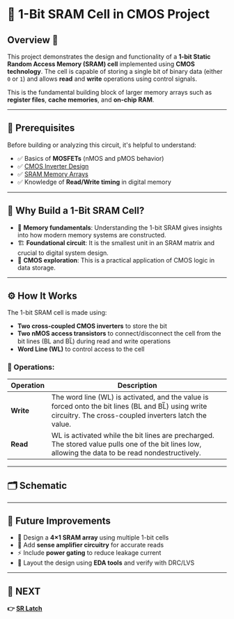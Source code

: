 # 🧠 1-Bit SRAM Cell in CMOS Project  

## Overview 🧩  
This project demonstrates the design and functionality of a **1-bit Static Random Access Memory (SRAM) cell** implemented using **CMOS technology**. The cell is capable of storing a single bit of binary data (either `0` or `1`) and allows **read** and **write** operations using control signals.

This is the fundamental building block of larger memory arrays such as **register files**, **cache memories**, and **on-chip RAM**.

---

## 📌 Prerequisites  
Before building or analyzing this circuit, it's helpful to understand:  
- ✅ Basics of **MOSFETs** (nMOS and pMOS behavior)  
- ✅ [CMOS Inverter Design](../../Digital_Circuit/Logic_Gates/CMOS_Logic_Gates/CMOS_NOT_Gate)  
- ✅ [SRAM Memory Arrays](../../Digital_Circuit/Memory_Circuit/RAM)  
- ✅ Knowledge of **Read/Write timing** in digital memory  

---

## 🧠 Why Build a 1-Bit SRAM Cell?  
- 🔬 **Memory fundamentals**: Understanding the 1-bit SRAM gives insights into how modern memory systems are constructed.  
- 🏗️ **Foundational circuit**: It is the smallest unit in an SRAM matrix and crucial to digital system design.  
- 🧪 **CMOS exploration**: This is a practical application of CMOS logic in data storage.  

---

## ⚙️ How It Works  

The 1-bit SRAM cell is made using:  
- **Two cross-coupled CMOS inverters** to store the bit  
- **Two nMOS access transistors** to connect/disconnect the cell from the bit lines (BL and BL̅) during read and write operations  
- **Word Line (WL)** to control access to the cell

### 🧾 Operations:

| Operation | Description |
|----------|-------------|
| **Write** | The word line (WL) is activated, and the value is forced onto the bit lines (BL and BL̅) using write circuitry. The cross-coupled inverters latch the value. |
| **Read** | WL is activated while the bit lines are precharged. The stored value pulls one of the bit lines low, allowing the data to be read nondestructively. |

---

## 🗂️ Schematic  


---





## 🔮 Future Improvements  
- 🔁 Design a **4×1 SRAM array** using multiple 1-bit cells  
- 🧱 Add **sense amplifier circuitry** for accurate reads  
- ⚡ Include **power gating** to reduce leakage current  
- 📐 Layout the design using **EDA tools** and verify with DRC/LVS  

---

## 🔹 NEXT  
**👉 [SR Latch](../SR_Lacth)** 
